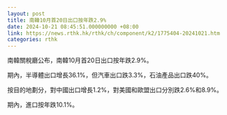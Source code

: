 ```yaml
---
layout: post
title: 南韓10月首20日出口按年跌2.9%
date: 2024-10-21 08:45:51.000000000 +08:00
link: https://news.rthk.hk/rthk/ch/component/k2/1775404-20241021.htm
categories: rthk
---
```


南韓關稅廳公布，南韓10月首20日出口按年跌2.9%。

期內，半導體出口增長36.1%，但汽車出口跌3.3%，石油產品出口跌40%。

按目的地劃分，對中國出口增長1.2%，對美國和歐盟出口分別跌2.6%和8.9%。

期內，進口按年跌10.1%。
